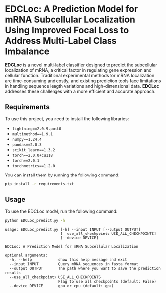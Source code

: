 # **EDCLoc: A Prediction Model for mRNA Subcellular Localization Using Improved Focal Loss to Address Multi-Label Class Imbalance**

**EDCLoc** is a novel multi-label classifier designed to predict the subcellular localization of mRNA, a critical factor in regulating gene expression and cellular function. Traditional experimental methods for mRNA localization are time-consuming and costly, and existing prediction tools face limitations in handling sequence length variations and high-dimensional data. **EDCLoc** addresses these challenges with a more efficient and accurate approach.

## **Requirements**

To use this project, you need to install the following libraries:
- `lightning==2.0.9.post0`
- `multimethod==1.9.1`
- `numpy==1.24.4`
- `pandas==2.0.3`
- `scikit_learn==1.3.2`
- `torch==2.0.0+cu118`
- `torch==2.0.1`
- `torchmetrics==1.2.0`

You can install them by running the following command:

```bash
pip install -r requirements.txt
```

## **Usage**

To use the EDCLoc model, run the following command:

```bash
python EDCLoc_predict.py -h
```

```
usage: EDCLoc_predict.py [-h] --input INPUT [--output OUTPUT]
                         [--use_all_checkpoints USE_ALL_CHECKPOINTS]
                         [--device DEVICE]

EDCLoc: A Prediction Model for mRNA Subcellular Localization

optional arguments:
  -h, --help            show this help message and exit
  --input INPUT         Query mRNA sequences in fasta format
  --output OUTPUT       The path where you want to save the prediction results
  --use_all_checkpoints USE_ALL_CHECKPOINTS
                        Flag to use all checkpoints (default: False)
  --device DEVICE       gpu or cpu (default: gpu)
```

